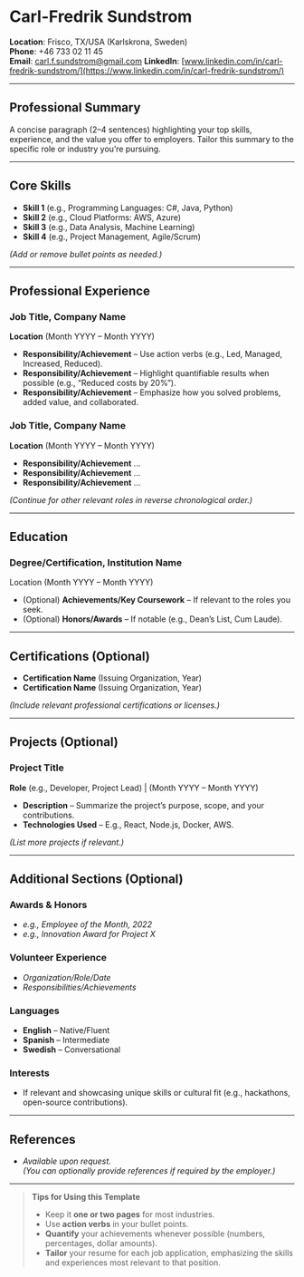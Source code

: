 # Carl-Fredrik Sundstrom

**Location**: Frisco, TX/USA (Karlskrona, Sweden)  
**Phone**: +46 733 02 11 45  
**Email**: carl.f.sundstrom@gmail.com 
**LinkedIn**: [www.linkedin.com/in/carl-fredrik-sundstrom/](https://www.linkedin.com/in/carl-fredrik-sundstrom/)  

---

## Professional Summary

A concise paragraph (2–4 sentences) highlighting your top skills, experience, and the value you offer to employers. Tailor this summary to the specific role or industry you’re pursuing.

---

## Core Skills

- **Skill 1** (e.g., Programming Languages: C#, Java, Python)
- **Skill 2** (e.g., Cloud Platforms: AWS, Azure)
- **Skill 3** (e.g., Data Analysis, Machine Learning)
- **Skill 4** (e.g., Project Management, Agile/Scrum)

*(Add or remove bullet points as needed.)*

---

## Professional Experience

### **Job Title**, Company Name  
**Location** (Month YYYY – Month YYYY)

- **Responsibility/Achievement** – Use action verbs (e.g., Led, Managed, Increased, Reduced).
- **Responsibility/Achievement** – Highlight quantifiable results when possible (e.g., “Reduced costs by 20%”).
- **Responsibility/Achievement** – Emphasize how you solved problems, added value, and collaborated.

### **Job Title**, Company Name  
**Location** (Month YYYY – Month YYYY)

- **Responsibility/Achievement** …
- **Responsibility/Achievement** …
- **Responsibility/Achievement** …

*(Continue for other relevant roles in reverse chronological order.)*

---

## Education

### **Degree/Certification**, Institution Name  
Location (Month YYYY – Month YYYY)

- (Optional) **Achievements/Key Coursework** – If relevant to the roles you seek.
- (Optional) **Honors/Awards** – If notable (e.g., Dean’s List, Cum Laude).

---

## Certifications (Optional)

- **Certification Name** (Issuing Organization, Year)
- **Certification Name** (Issuing Organization, Year)

*(Include relevant professional certifications or licenses.)*

---

## Projects (Optional)

### **Project Title**  
**Role** (e.g., Developer, Project Lead) | (Month YYYY – Month YYYY)

- **Description** – Summarize the project’s purpose, scope, and your contributions.
- **Technologies Used** – E.g., React, Node.js, Docker, AWS.

*(List more projects if relevant.)*

---

## Additional Sections (Optional)

### Awards & Honors
- *e.g., Employee of the Month, 2022*
- *e.g., Innovation Award for Project X*

### Volunteer Experience
- *Organization/Role/Date*
- *Responsibilities/Achievements*

### Languages
- **English** – Native/Fluent  
- **Spanish** – Intermediate  
- **Swedish** – Conversational

### Interests
- If relevant and showcasing unique skills or cultural fit (e.g., hackathons, open-source contributions).

---

## References

- *Available upon request.*  
*(You can optionally provide references if required by the employer.)*

---

> **Tips for Using this Template**  
> - Keep it **one or two pages** for most industries.  
> - Use **action verbs** in your bullet points.  
> - **Quantify** your achievements whenever possible (numbers, percentages, dollar amounts).  
> - **Tailor** your resume for each job application, emphasizing the skills and experiences most relevant to that position.

